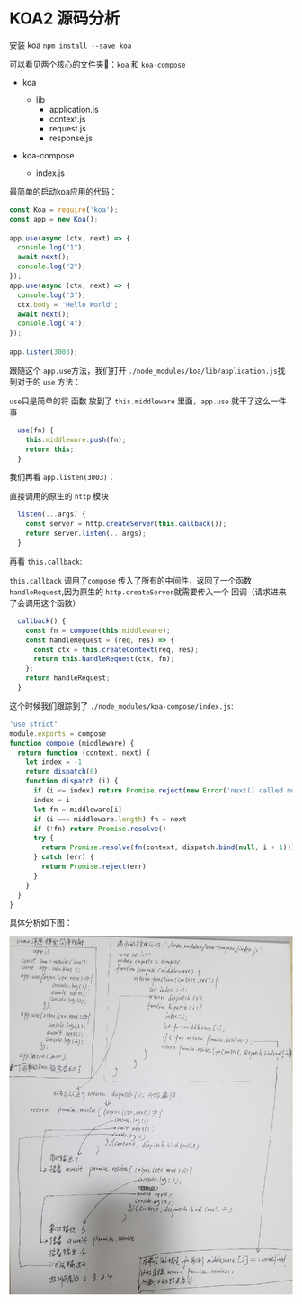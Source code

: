 # KOA2 源码分析

安装 koa `npm install --save koa`

可以看见两个核心的文件夹📁：`koa` 和 `koa-compose`

- koa
  - lib
    - application.js
    - context.js
    - request.js
    - response.js

- koa-compose
  - index.js

最简单的启动koa应用的代码：

```javascript
const Koa = require('koa');
const app = new Koa();

app.use(async (ctx, next) => {
  console.log("1");
  await next();
  console.log("2");
});
app.use(async (ctx, next) => {
  console.log("3");
  ctx.body = 'Hello World';
  await next();
  console.log("4");
});

app.listen(3003);
```

跟随这个 `app.use`方法，我们打开 `./node_modules/koa/lib/application.js`找到对于的 `use` 方法：

`use`只是简单的将 函数 放到了 `this.middleware` 里面，`app.use` 就干了这么一件事

```javascript
  use(fn) {
    this.middleware.push(fn);
    return this;
  }
```

我们再看 `app.listen(3003)`：

直接调用的原生的 `http` 模块

```javascript
  listen(...args) {
    const server = http.createServer(this.callback());
    return server.listen(...args);
  }
```

再看 `this.callback`:

`this.callback` 调用了`compose` 传入了所有的中间件，返回了一个函数 `handleRequest`,因为原生的 `http.createServer`就需要传入一个 回调（请求进来了会调用这个函数）

```javascript
  callback() {
    const fn = compose(this.middleware);
    const handleRequest = (req, res) => {
      const ctx = this.createContext(req, res);
      return this.handleRequest(ctx, fn);
    };
    return handleRequest;
  }
```

这个时候我们跟踪到了 `./node_modules/koa-compose/index.js`:

```javascript
'use strict'
module.exports = compose
function compose (middleware) {
  return function (context, next) {
    let index = -1
    return dispatch(0)
    function dispatch (i) {
      if (i <= index) return Promise.reject(new Error('next() called multiple times'))
      index = i
      let fn = middleware[i]
      if (i === middleware.length) fn = next
      if (!fn) return Promise.resolve()
      try {
        return Promise.resolve(fn(context, dispatch.bind(null, i + 1)));
      } catch (err) {
        return Promise.reject(err)
      }
    }
  }
}
```

具体分析如下图：

![](../assert/source-koa.jpg)

